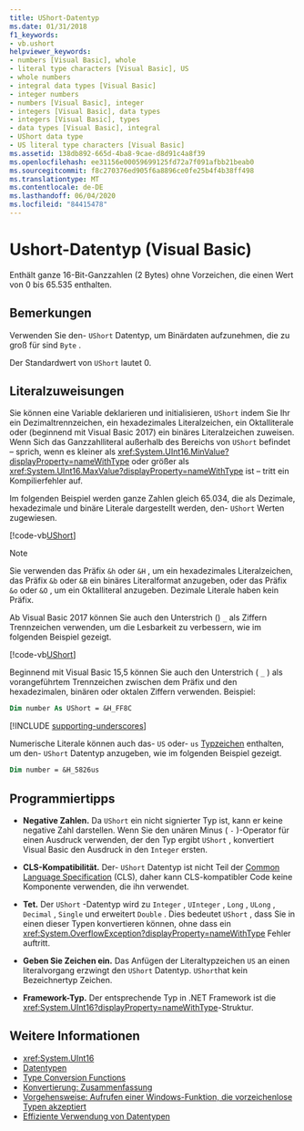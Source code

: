 ```yaml
---
title: UShort-Datentyp
ms.date: 01/31/2018
f1_keywords:
- vb.ushort
helpviewer_keywords:
- numbers [Visual Basic], whole
- literal type characters [Visual Basic], US
- whole numbers
- integral data types [Visual Basic]
- integer numbers
- numbers [Visual Basic], integer
- integers [Visual Basic], data types
- integers [Visual Basic], types
- data types [Visual Basic], integral
- UShort data type
- US literal type characters [Visual Basic]
ms.assetid: 138db892-665d-4ba8-9cae-d8d91c4a8f39
ms.openlocfilehash: ee31156e00059699125fd72a7f091afbb21beab0
ms.sourcegitcommit: f8c270376ed905f6a8896ce0fe25b4f4b38ff498
ms.translationtype: MT
ms.contentlocale: de-DE
ms.lasthandoff: 06/04/2020
ms.locfileid: "84415478"
---
```

# <a name="ushort-data-type-visual-basic"></a>Ushort-Datentyp (Visual Basic)

Enthält ganze 16-Bit-Ganzzahlen (2 Bytes) ohne Vorzeichen, die einen Wert von 0 bis 65.535 enthalten.  
  
## <a name="remarks"></a>Bemerkungen

 Verwenden Sie den- `UShort` Datentyp, um Binärdaten aufzunehmen, die zu groß für sind `Byte` .  
  
 Der Standardwert von `UShort` lautet 0.  

## <a name="literal-assignments"></a>Literalzuweisungen

Sie können eine Variable deklarieren und initialisieren, `UShort` indem Sie Ihr ein Dezimaltrennzeichen, ein hexadezimales Literalzeichen, ein Oktalliterale oder (beginnend mit Visual Basic 2017) ein binäres Literalzeichen zuweisen. Wenn Sich das Ganzzahlliteral außerhalb des Bereichs von `UShort` befindet – sprich, wenn es kleiner als <xref:System.UInt16.MinValue?displayProperty=nameWithType> oder größer als <xref:System.UInt16.MaxValue?displayProperty=nameWithType> ist – tritt ein Kompilierfehler auf.

Im folgenden Beispiel werden ganze Zahlen gleich 65.034, die als Dezimale, hexadezimale und binäre Literale dargestellt werden, den- `UShort` Werten zugewiesen.
  
[!code-vb[UShort](../../../../samples/snippets/visualbasic/language-reference/data-types/numeric-literals.vb#UShort)]

> [!NOTE]
> Sie verwenden das Präfix `&h` oder `&H` , um ein hexadezimales Literalzeichen, das Präfix `&b` oder `&B` ein binäres Literalformat anzugeben, oder das Präfix `&o` oder `&O` , um ein Oktalliteral anzugeben. Dezimale Literale haben kein Präfix.

Ab Visual Basic 2017 können Sie auch den Unterstrich () `_` als Ziffern Trennzeichen verwenden, um die Lesbarkeit zu verbessern, wie im folgenden Beispiel gezeigt.

[!code-vb[UShort](../../../../samples/snippets/visualbasic/language-reference/data-types/numeric-literals.vb#UShortS)]

Beginnend mit Visual Basic 15,5 können Sie auch den Unterstrich ( `_` ) als vorangeführtem Trennzeichen zwischen dem Präfix und den hexadezimalen, binären oder oktalen Ziffern verwenden. Beispiel:

```vb
Dim number As UShort = &H_FF8C
```

[!INCLUDE [supporting-underscores](../../../../includes/vb-separator-langversion.md)]

Numerische Literale können auch das- `US` oder- `us` [Typzeichen](../../programming-guide/language-features/data-types/type-characters.md) enthalten, um den- `UShort` Datentyp anzugeben, wie im folgenden Beispiel gezeigt.

```vb
Dim number = &H_5826us
```

## <a name="programming-tips"></a>Programmiertipps
  
- **Negative Zahlen.** Da `UShort` ein nicht signierter Typ ist, kann er keine negative Zahl darstellen. Wenn Sie den unären Minus ( `-` )-Operator für einen Ausdruck verwenden, der den Typ ergibt `UShort` , konvertiert Visual Basic den Ausdruck in den `Integer` ersten.  
  
- **CLS-Kompatibilität.** Der- `UShort` Datentyp ist nicht Teil der [Common Language Specification](https://www.ecma-international.org/publications/standards/Ecma-335.htm) (CLS), daher kann CLS-kompatibler Code keine Komponente verwenden, die ihn verwendet.
  
- **Tet.** Der `UShort` -Datentyp wird zu `Integer` , `UInteger` , `Long` , `ULong` , `Decimal` , `Single` und erweitert `Double` . Dies bedeutet `UShort` , dass Sie in einen dieser Typen konvertieren können, ohne dass ein <xref:System.OverflowException?displayProperty=nameWithType> Fehler auftritt.  
  
- **Geben Sie Zeichen ein.** Das Anfügen der Literaltypzeichen `US` an einen literalvorgang erzwingt den `UShort` Datentyp. `UShort`hat kein Bezeichnertyp Zeichen.  
  
- **Framework-Typ.** Der entsprechende Typ in .NET Framework ist die <xref:System.UInt16?displayProperty=nameWithType>-Struktur.  
  
## <a name="see-also"></a>Weitere Informationen

- <xref:System.UInt16>
- [Datentypen](index.md)
- [Type Conversion Functions](../functions/type-conversion-functions.md)
- [Konvertierung: Zusammenfassung](../keywords/conversion-summary.md)
- [Vorgehensweise: Aufrufen einer Windows-Funktion, die vorzeichenlose Typen akzeptiert](../../programming-guide/com-interop/how-to-call-a-windows-function-that-takes-unsigned-types.md)
- [Effiziente Verwendung von Datentypen](../../programming-guide/language-features/data-types/efficient-use-of-data-types.md)
